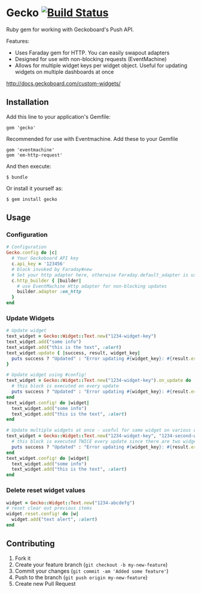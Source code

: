 # Gecko [![Build Status](https://secure.travis-ci.org/awilliams/Gecko.png?branch=master)](https://travis-ci.org/awilliams/Gecko)

Ruby gem for working with Geckoboard's Push API.

Features:
* Uses Faraday gem for HTTP. You can easily swapout adapters
* Designed for use with non-blocking requests (EventMachine)
* Allows for multiple widget keys per widget object. Useful for updating widgets on multiple dashboards at once

http://docs.geckoboard.com/custom-widgets/

## Installation

Add this line to your application's Gemfile:

    gem 'gecko'

Recommended for use with Eventmachine. Add these to your Gemfile

    gem 'eventmachine'
    gem 'em-http-request'

And then execute:

    $ bundle

Or install it yourself as:

    $ gem install gecko

## Usage
### Configuration
```ruby
# Configuration
Gecko.config do |c|
  # Your Geckoboard API key
  c.api_key = '123456'
  # block invoked by Faraday#new
  # Set your http adapter here, otherwise Faraday.default_adapter is used
  c.http_builder { |builder|
    # use EventMachine Http adapter for non-blocking updates
    builder.adapter :em_http
  }
end
```

### Update Widgets
```ruby
# Update widget
text_widget = Gecko::Widget::Text.new("1234-widget-key")
text_widget.add("some info")
text_widget.add("this is the text", :alert)
text_widget.update { |success, result, widget_key|
  puts success ? "Updated" : "Error updating #{widget_key}: #{result.error}"
}

# Update widget using #config!
text_widget = Gecko::Widget::Text.new("1234-widget-key").on_update do |success, result, widget_key|
  # this block is executed on every update
  puts success ? "Updated" : "Error updating #{widget_key}: #{result.error}"
end
text_widget.config! do |widget|
  text_widget.add("some info")
  text_widget.add("this is the text", :alert)
end

# Update multiple widgets at once - useful for same widget on various dashboards
text_widget = Gecko::Widget::Text.new("1234-widget-key", "1234-second-widget-key").on_update do |success, result, widget_key|
  # this block is executed TWICE every update since there are two widgets being updated
  puts success ? "Updated" : "Error updating #{widget_key}: #{result.error}"
end
text_widget.config! do |widget|
  text_widget.add("some info")
  text_widget.add("this is the text", :alert)
end
```

### Delete reset widget values
```ruby
widget = Gecko::Widget::Text.new("1234-abcdefg")
# reset clear out previous items
widget.reset.config! do |w|
  widget.add("text alert", :alert)
end
```

## Contributing

1. Fork it
2. Create your feature branch (`git checkout -b my-new-feature`)
3. Commit your changes (`git commit -am 'Added some feature'`)
4. Push to the branch (`git push origin my-new-feature`)
5. Create new Pull Request
